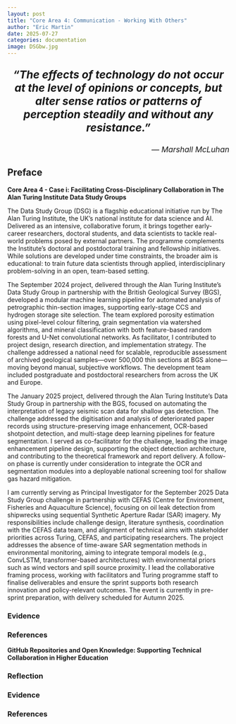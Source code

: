 ```yaml
---
layout: post
title: "Core Area 4: Communication - Working With Others"
author: "Eric Martin"
date: 2025-07-27
categories: documentation
image: DSGbw.jpg
---
```

<p style="font-size: 1.75em; font-weight: bold; text-align: center;">
<em>“The effects of technology do not occur at the level of opinions or concepts, but alter sense ratios or patterns of perception steadily and without any resistance.” </em>
</p>

<p style="text-align: right; font-size: 1.25em;">
<em>— Marshall McLuhan</em>
</p>

## Preface

**Core Area 4 - Case i: Facilitating Cross-Disciplinary Collaboration in The Alan Turing Institute Data Study Groups**

The Data Study Group (DSG) is a flagship educational initiative run by The Alan Turing Institute, the UK’s national institute for data science and AI. Delivered as an intensive, collaborative forum, it brings together early-career researchers, doctoral students, and data scientists to tackle real-world problems posed by external partners. The programme complements the Institute’s doctoral and postdoctoral training and fellowship initiatives. While solutions are developed under time constraints, the broader aim is educational: to train future data scientists through applied, interdisciplinary problem-solving in an open, team-based setting.

The September 2024 project, delivered through the Alan Turing Institute’s Data Study Group in partnership with the British Geological Survey (BGS), developed a modular machine learning pipeline for automated analysis of petrographic thin-section images, supporting early-stage CCS and hydrogen storage site selection. The team explored porosity estimation using pixel-level colour filtering, grain segmentation via watershed algorithms, and mineral classification with both feature-based random forests and U-Net convolutional networks. As facilitator, I contributed to project design, research direction, and implementation strategy. The challenge addressed a national need for scalable, reproducible assessment of archived geological samples—over 500,000 thin sections at BGS alone—moving beyond manual, subjective workflows. The development team included postgraduate and postdoctoral researchers from across the UK and Europe.

The January 2025 project, delivered through the Alan Turing Institute’s Data Study Group in partnership with the BGS, focused on automating the interpretation of legacy seismic scan data for shallow gas detection. The challenge addressed the digitisation and analysis of deteriorated paper records using structure-preserving image enhancement, OCR-based shotpoint detection, and multi-stage deep learning pipelines for feature segmentation. I served as co-facilitator for the challenge, leading the image enhancement pipeline design, supporting the object detection architecture, and contributing to the theoretical framework and report delivery. A follow-on phase is currently under consideration to integrate the OCR and segmentation modules into a deployable national screening tool for shallow gas hazard mitigation. 

I am currently serving as Principal Investigator for the September 2025 Data Study Group challenge in partnership with CEFAS (Centre for Environment, Fisheries and Aquaculture Science), focusing on oil leak detection from shipwrecks using sequential Synthetic Aperture Radar (SAR) imagery. My responsibilities include challenge design, literature synthesis, coordination with the CEFAS data team, and alignment of technical aims with stakeholder priorities across Turing, CEFAS, and participating researchers. The project addresses the absence of time-aware SAR segmentation methods in environmental monitoring, aiming to integrate temporal models (e.g., ConvLSTM, transformer-based architectures) with environmental priors such as wind vectors and spill source proximity. I lead the collaborative framing process, working with facilitators and Turing programme staff to finalise deliverables and ensure the sprint supports both research innovation and policy-relevant outcomes. The event is currently in pre-sprint preparation, with delivery scheduled for Autumn 2025.

### Evidence
### References


**GitHub Repositories and Open Knowledge: Supporting Technical Collaboration in Higher Education**


### Reflection
### Evidence
### References
